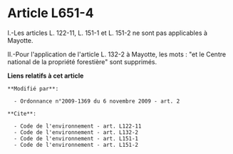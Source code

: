 # Article L651-4

I.-Les articles L. 122-11, L. 151-1 et L. 151-2 ne sont pas applicables à Mayotte. 

II.-Pour l'application de l'article L. 132-2 à Mayotte, les mots : "et le Centre national de la propriété forestière" sont
supprimés.

**Liens relatifs à cet article**

	**Modifié par**:

	  - Ordonnance n°2009-1369 du 6 novembre 2009 - art. 2

	**Cite**:

	  - Code de l'environnement - art. L122-11
	  - Code de l'environnement - art. L132-2
	  - Code de l'environnement - art. L151-1
	  - Code de l'environnement - art. L151-2
